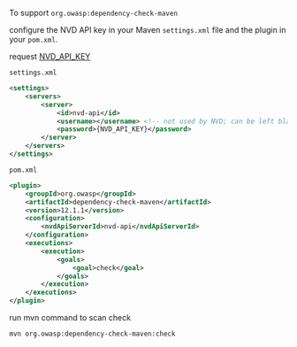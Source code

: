 To support `org.owasp:dependency-check-maven`

configure the NVD API key in your Maven `settings.xml` file and the plugin in your `pom.xml`.

request [NVD_API_KEY](https://nvd.nist.gov/developers/request-an-api-key)

`settings.xml`
```xml
<settings>
    <servers>
        <server>
            <id>nvd-api</id>
            <username></username> <!-- not used by NVD; can be left blank -->
            <password>{NVD_API_KEY}</password>
        </server>
    </servers>
</settings>
```

`pom.xml`
```xml
<plugin>
    <groupId>org.owasp</groupId>
    <artifactId>dependency-check-maven</artifactId>
    <version>12.1.1</version>
    <configuration>
        <nvdApiServerId>nvd-api</nvdApiServerId>
    </configuration>
    <executions>
        <execution>
            <goals>
                <goal>check</goal>
            </goals>
        </execution>
    </executions>
</plugin>
```

run mvn command to scan check
```bash
mvn org.owasp:dependency-check-maven:check
```
